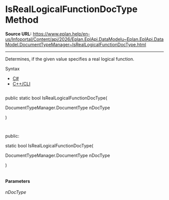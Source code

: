 # IsRealLogicalFunctionDocType Method

**Source URL:** https://www.eplan.help/en-us/Infoportal/Content/api/2026/Eplan.EplApi.DataModelu~Eplan.EplApi.DataModel.DocumentTypeManager~IsRealLogicalFunctionDocType.html

---

Determines, if the given value specifies a real logical function.

Syntax

- [C#](#i-syntax-CS)
- [C++/CLI](#i-syntax-CPP2005)

```
```
public static bool IsRealLogicalFunctionDocType( 

   DocumentTypeManager.DocumentType nDocType

)
```
```

```
```
public:

static bool IsRealLogicalFunctionDocType( 

   DocumentTypeManager.DocumentType nDocType

)
```
```

#### Parameters

*nDocType*
